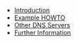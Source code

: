 - [Introduction](Introduction.md)
- [Example HOWTO](Example%20HOWTO.md)
- [Other DNS Servers](Other%20DNS%20Servers.md)
- [Further Information](Further%20Information.md)
